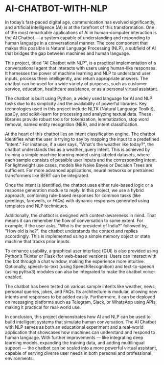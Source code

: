 # AI-CHATBOT-WITH-NLP


In today’s fast-paced digital age, communication has evolved significantly, and artificial intelligence (AI) is at the forefront of this transformation. One of the most remarkable applications of AI in human-computer interaction is the AI Chatbot — a system capable of understanding and responding to human language in a conversational manner. The core component that makes this possible is Natural Language Processing (NLP), a subfield of AI that bridges the gap between machines and human language.

This project, titled "AI Chatbot with NLP", is a practical implementation of a conversational agent that interacts with users using human-like responses. It harnesses the power of machine learning and NLP to understand user inputs, process them intelligently, and return appropriate answers. The chatbot can be used for a wide variety of purposes, such as customer service, education, healthcare assistance, or as a personal virtual assistant.

The chatbot is built using Python, a widely used language for AI and NLP tasks due to its simplicity and the availability of powerful libraries. Key technologies used in this project include NLTK (Natural Language Toolkit), spaCy, and scikit-learn for processing and analyzing textual data. These libraries provide robust tools for tokenization, lemmatization, stop word removal, named entity recognition (NER), and intent classification.

At the heart of this chatbot lies an intent classification engine. The chatbot identifies what the user is trying to say by mapping the input to a predefined "intent." For instance, if a user says, "What's the weather like today?", the chatbot understands this as a weather_query intent. This is achieved by training a simple machine learning model using labeled datasets, where each sample consists of possible user inputs and the corresponding intent. For lightweight use cases, models like Naive Bayes or Decision Trees are sufficient. For more advanced applications, neural networks or pretrained transformers like BERT can be integrated.

Once the intent is identified, the chatbot uses either rule-based logic or a response generation module to reply. In this project, we use a hybrid approach, combining rule-based responses for common tasks (like greetings, farewells, or FAQs) with dynamic responses generated using templates and NLP techniques.

Additionally, the chatbot is designed with context-awareness in mind. That means it can remember the flow of conversation to some extent. For example, if the user asks, "Who is the president of India?" followed by, "How old is he?", the chatbot understands the context and replies accordingly. This is implemented using a simple memory object or state machine that tracks prior inputs.

To enhance usability, a graphical user interface (GUI) is also provided using Python’s Tkinter or Flask (for web-based versions). Users can interact with the bot through a chat window, making the experience more intuitive. Optionally, speech-to-text (using SpeechRecognition) and text-to-speech (using pyttsx3) modules can also be integrated to make the chatbot voice-enabled.

The chatbot has been tested on various sample intents like weather, news, personal queries, jokes, and FAQs. Its architecture is modular, allowing new intents and responses to be added easily. Furthermore, it can be deployed on messaging platforms such as Telegram, Slack, or WhatsApp using APIs, making it practical for real-world use.

In conclusion, this project demonstrates how AI and NLP can be used to build intelligent systems that simulate human conversation. The AI Chatbot with NLP serves as both an educational experiment and a real-world application that showcases how machines can understand and respond to human language. With further improvements — like integrating deep learning models, expanding the training data, and adding multilingual support — the chatbot can be scaled into a more powerful virtual assistant, capable of serving diverse user needs in both personal and professional environments.
